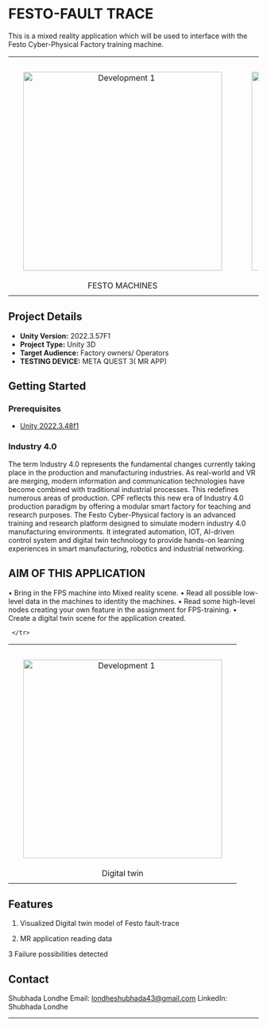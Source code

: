 # FESTO-FAULT TRACE 


This is a mixed reality application which will be used to interface with the Festo Cyber-Physical Factory training machine. 
<table align="center">
    <tr>
        <td style="padding: 10px; text-align: center;">
            <img src="Screenshot 2024-11-18 224654.png" alt=" Development 1" width="400" style="margin: 20px;" />
            <br />
            FESTO MACHINES 
        </td>
        <td style="padding: 10px; text-align: center;">
            <img src="Screenshot 2024-11-18 225450.png" alt="development 2" width="400" style="margin: 20px;" />
            <br />
           ROBO ARM 
        </td>
    </tr>
    
</table>

## Project Details

- **Unity Version:** 2022.3.57F1
- **Project Type:** Unity 3D
- **Target Audience:** Factory owners/ Operators 
- **TESTING DEVICE:** META QUEST 3( MR APP)



## Getting Started

### Prerequisites

- [Unity 2022.3.48f1](https://unity.com/)

### Industry 4.0 

The term Industry 4.0 represents the fundamental changes currently taking place in the production and manufacturing industries. As real-world and VR are merging, modern information and communication technologies have become combined with traditional industrial processes. This redefines numerous areas of production. CPF reflects this new era of Industry 4.0 production paradigm by offering a modular smart factory for teaching and research purposes. 
The Festo Cyber-Physical factory is an advanced training and research platform designed to simulate modern industry 4.0 manufacturing environments. It integrated automation, IOT, AI-driven control system and digital twin technology to provide hands-on learning experiences in smart manufacturing, robotics and industrial networking. 


## AIM OF THIS APPLICATION

•	Bring in the FPS machine into Mixed reality scene.
•	Read all possible low-level data in the machines to identity the machines.
•	Read some high-level nodes creating your own feature in the assignment for FPS-training. 
•	Create a digital twin scene for the application created. 

<table align="center">
    <tr>
        <td style="padding: 10px; text-align: center;">
            <img src="Screenshot 2024-11-18 224654.png" alt=" Development 1" width="400" style="margin: 20px;" />
            <br />
            Digital twin 
        </td>
      
     </tr>  
    
</table>



## Features

1. Visualized Digital twin model of Festo fault-trace
   
2. MR application reading data 
   
3  Failure possibilities detected 


## Contact
Shubhada Londhe
Email: londheshubhada43@gmail.com
LinkedIn: Shubhada Londhe

---

